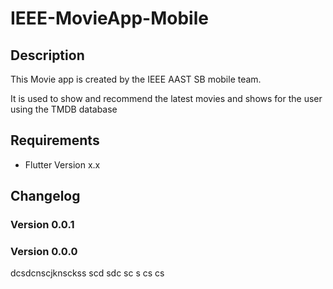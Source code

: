 # IEEE-MovieApp-Mobile

## Description

This Movie app is created by the IEEE AAST SB mobile team.

It is used to show and recommend the latest movies and shows for the user using the TMDB database

## Requirements

- Flutter Version x.x

## Changelog

### Version 0.0.1

### Version 0.0.0
dcsdcnscjknsckss
scd
sdc
sc
s
cs
cs
